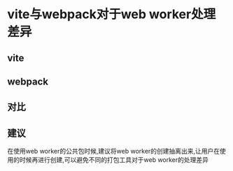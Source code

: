 # vite与webpack对于web worker处理差异

## vite

## webpack

## 对比

## 建议
在使用web worker的公共包时候,建议将web worker的创建抽离出来,让用户在使用的时候再进行创建,可以避免不同的打包工具对于web worker的处理差异